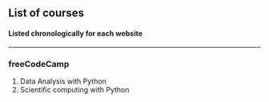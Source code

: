 ## __List of courses__
#### Listed chronologically for each website
---
### __freeCodeCamp__
1. Data Analysis with Python
2. Scientific computing with Python